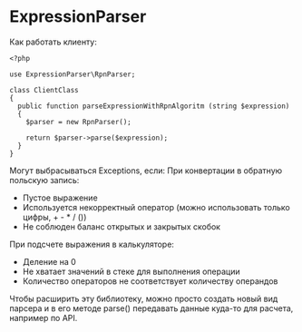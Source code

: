 # ExpressionParser

Как работать клиенту:

```
<?php

use ExpressionParser\RpnParser;

class ClientClass
{
  public function parseExpressionWithRpnAlgoritm (string $expression)
  {
    $parser = new RpnParser();
    
    return $parser->parse($expression);
  }
}
```

Могут выбрасываться Exceptions, если:
При конвертации в обратную польскую запись:
- Пустое выражение
- Используется некорректный оператор (можно использовать только цифры, + - * / ())
- Не соблюден баланс открытых и закрытых скобок

При подсчете выражения в калькуляторе:
- Деление на 0
- Не хватает значений в стеке для выполнения операции
- Количество операторов не соответствует количеству операндов

Чтобы расширить эту библиотеку, можно просто создать новый вид парсера и в его методе parse() передавать данные куда-то для расчета, например по API.

